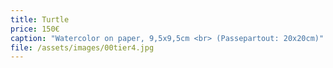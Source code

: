 ```yaml
---
title: Turtle
price: 150€
caption: "Watercolor on paper, 9,5x9,5cm <br> (Passepartout: 20x20cm)" 
file: /assets/images/00tier4.jpg
---
```

